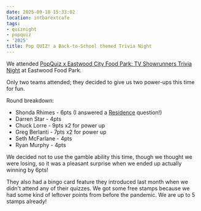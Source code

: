 ```yaml
---
date: 2025-09-18 15:33:02
location: intbarextcafe
tags:
- quiznight
- popquiz
- '2025'
title: Pop QUIZ! a Back-to-School themed Trivia Night
---
```


We attended [PopQuiz x Eastwood City Food Park: TV Showrunners Trivia Night](https://www.facebook.com/events/675736345552811) at Eastwood Food Park.

Only two teams attended; they decided to give us two power-ups this time for fun.

Round breakdown:

- Shonda Rhimes - 6pts (I answered a [Residence](/2025/05/movies-tv-april-2025/#the-residence) question!)
- Darren Star - 4pts
- Chuck Lorre - 9pts x2 for power up
- Greg Berlanti - 7pts x2 for power up
- Seth McFarlane - 4pts
- Ryan Murphy - 4pts

We decided not to use the gamble ability this time, though we thought we were losing, so it was a pleasant surprise when we ended up actually winning by 6pts!

They also had a bingo card feature they introduced last month when we didn't attend any of their quizzes. We got some free stamps because we had some kind of leftover points from before the pandemic. We are up to 5 stamps already!